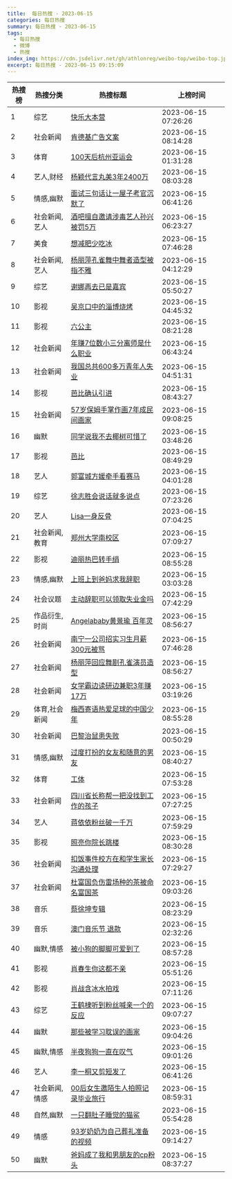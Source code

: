 ```yaml
---
title:  每日热搜 - 2023-06-15
categories: 每日热搜
summary: 每日热搜 - 2023-06-15
tags:
  - 每日热搜
  - 微博
  - 热搜
index_img: https://cdn.jsdelivr.net/gh/athlonreg/weibo-top/weibo-top.jpeg
excerpt: 每日热搜 - 2023-06-15 09:15:09
---
```


| 热搜榜 | 热搜分类 | 热搜标题 | 上榜时间 |
| --- | --- | --- | --- |
| 1 | 综艺 | [快乐大本营](https://s.weibo.com/weibo%3Fq%3D%2523%E5%BF%AB%E4%B9%90%E5%A4%A7%E6%9C%AC%E8%90%A5%2523) | 2023-06-15 07:26:26 | 
| 2 | 社会新闻 | [肯德基广告文案](https://s.weibo.com/weibo%3Fq%3D%2523%E8%82%AF%E5%BE%B7%E5%9F%BA%E5%B9%BF%E5%91%8A%E6%96%87%E6%A1%88%2523) | 2023-06-15 08:14:28 | 
| 3 | 体育 | [100天后杭州亚运会](https://s.weibo.com/weibo%3Fq%3D%2523100%E5%A4%A9%E5%90%8E%E6%9D%AD%E5%B7%9E%E4%BA%9A%E8%BF%90%E4%BC%9A%2523) | 2023-06-15 01:31:28 | 
| 4 | 艺人,财经 | [杨颖代言丸美3年2400万](https://s.weibo.com/weibo%3Fq%3D%2523%E6%9D%A8%E9%A2%96%E4%BB%A3%E8%A8%80%E4%B8%B8%E7%BE%8E3%E5%B9%B42400%E4%B8%87%2523) | 2023-06-15 08:03:28 | 
| 5 | 情感,幽默 | [面试三句话让一屋子考官沉默了](https://s.weibo.com/weibo%3Fq%3D%2523%E9%9D%A2%E8%AF%95%E4%B8%89%E5%8F%A5%E8%AF%9D%E8%AE%A9%E4%B8%80%E5%B1%8B%E5%AD%90%E8%80%83%E5%AE%98%E6%B2%89%E9%BB%98%E4%BA%86%2523) | 2023-06-15 06:41:26 | 
| 6 | 社会新闻,艺人 | [酒吧擅自邀请涉毒艺人孙兴被罚5万](https://s.weibo.com/weibo%3Fq%3D%2523%E9%85%92%E5%90%A7%E6%93%85%E8%87%AA%E9%82%80%E8%AF%B7%E6%B6%89%E6%AF%92%E8%89%BA%E4%BA%BA%E5%AD%99%E5%85%B4%E8%A2%AB%E7%BD%9A5%E4%B8%87%2523) | 2023-06-15 06:23:27 | 
| 7 | 美食 | [想减肥少吃冰](https://s.weibo.com/weibo%3Fq%3D%2523%E6%83%B3%E5%87%8F%E8%82%A5%E5%B0%91%E5%90%83%E5%86%B0%2523) | 2023-06-15 07:46:28 | 
| 8 | 社会新闻,艺人 | [杨丽萍孔雀舞中舞者造型被指不雅](https://s.weibo.com/weibo%3Fq%3D%2523%E6%9D%A8%E4%B8%BD%E8%90%8D%E5%AD%94%E9%9B%80%E8%88%9E%E4%B8%AD%E8%88%9E%E8%80%85%E9%80%A0%E5%9E%8B%E8%A2%AB%E6%8C%87%E4%B8%8D%E9%9B%85%2523) | 2023-06-15 04:12:29 | 
| 9 | 综艺 | [谢娜再去已是嘉宾](https://s.weibo.com/weibo%3Fq%3D%2523%E8%B0%A2%E5%A8%9C%E5%86%8D%E5%8E%BB%E5%B7%B2%E6%98%AF%E5%98%89%E5%AE%BE%2523) | 2023-06-15 05:50:27 | 
| 10 | 影视 | [吴京口中的淄博烧烤](https://s.weibo.com/weibo%3Fq%3D%2523%E5%90%B4%E4%BA%AC%E5%8F%A3%E4%B8%AD%E7%9A%84%E6%B7%84%E5%8D%9A%E7%83%A7%E7%83%A4%2523) | 2023-06-15 04:45:32 | 
| 11 | 影视 | [六公主](https://s.weibo.com/weibo%3Fq%3D%2523%E5%85%AD%E5%85%AC%E4%B8%BB%2523) | 2023-06-15 08:21:28 | 
| 12 | 社会新闻 | [年赚7位数小三分离师是什么职业](https://s.weibo.com/weibo%3Fq%3D%2523%E5%B9%B4%E8%B5%9A7%E4%BD%8D%E6%95%B0%E5%B0%8F%E4%B8%89%E5%88%86%E7%A6%BB%E5%B8%88%E6%98%AF%E4%BB%80%E4%B9%88%E8%81%8C%E4%B8%9A%2523) | 2023-06-15 06:43:24 | 
| 13 | 社会新闻 | [我国总共600多万青年人失业](https://s.weibo.com/weibo%3Fq%3D%2523%E6%88%91%E5%9B%BD%E6%80%BB%E5%85%B1600%E5%A4%9A%E4%B8%87%E9%9D%92%E5%B9%B4%E4%BA%BA%E5%A4%B1%E4%B8%9A%2523) | 2023-06-15 04:51:31 | 
| 14 | 影视 | [芭比确认引进](https://s.weibo.com/weibo%3Fq%3D%2523%E8%8A%AD%E6%AF%94%E7%A1%AE%E8%AE%A4%E5%BC%95%E8%BF%9B%2523) | 2023-06-15 08:43:27 | 
| 15 | 社会新闻 | [57岁保姆手掌作画7年成民间画家](https://s.weibo.com/weibo%3Fq%3D%252357%E5%B2%81%E4%BF%9D%E5%A7%86%E6%89%8B%E6%8E%8C%E4%BD%9C%E7%94%BB7%E5%B9%B4%E6%88%90%E6%B0%91%E9%97%B4%E7%94%BB%E5%AE%B6%2523) | 2023-06-15 09:08:25 | 
| 16 | 幽默 | [同学说我不去椰树可惜了](https://s.weibo.com/weibo%3Fq%3D%2523%E5%90%8C%E5%AD%A6%E8%AF%B4%E6%88%91%E4%B8%8D%E5%8E%BB%E6%A4%B0%E6%A0%91%E5%8F%AF%E6%83%9C%E4%BA%86%2523) | 2023-06-15 03:48:26 | 
| 17 | 影视 | [芭比](https://s.weibo.com/weibo%3Fq%3D%2523%E8%8A%AD%E6%AF%94%2523) | 2023-06-15 08:49:29 | 
| 18 | 艺人 | [郭富城方媛牵手看赛马](https://s.weibo.com/weibo%3Fq%3D%2523%E9%83%AD%E5%AF%8C%E5%9F%8E%E6%96%B9%E5%AA%9B%E7%89%B5%E6%89%8B%E7%9C%8B%E8%B5%9B%E9%A9%AC%2523) | 2023-06-15 04:01:28 | 
| 19 | 综艺 | [徐志胜会说话就多说点](https://s.weibo.com/weibo%3Fq%3D%2523%E5%BE%90%E5%BF%97%E8%83%9C%E4%BC%9A%E8%AF%B4%E8%AF%9D%E5%B0%B1%E5%A4%9A%E8%AF%B4%E7%82%B9%2523) | 2023-06-15 07:23:26 | 
| 20 | 艺人 | [Lisa一身反骨](https://s.weibo.com/weibo%3Fq%3D%2523Lisa%E4%B8%80%E8%BA%AB%E5%8F%8D%E9%AA%A8%2523) | 2023-06-15 07:04:25 | 
| 21 | 社会新闻,教育 | [郑州大学南校区](https://s.weibo.com/weibo%3Fq%3D%2523%E9%83%91%E5%B7%9E%E5%A4%A7%E5%AD%A6%E5%8D%97%E6%A0%A1%E5%8C%BA%2523) | 2023-06-15 07:09:27 | 
| 22 | 影视 | [迪丽热巴转手绢](https://s.weibo.com/weibo%3Fq%3D%2523%E8%BF%AA%E4%B8%BD%E7%83%AD%E5%B7%B4%E8%BD%AC%E6%89%8B%E7%BB%A2%2523) | 2023-06-15 08:55:28 | 
| 23 | 情感,幽默 | [上班上到爸妈求我辞职](https://s.weibo.com/weibo%3Fq%3D%2523%E4%B8%8A%E7%8F%AD%E4%B8%8A%E5%88%B0%E7%88%B8%E5%A6%88%E6%B1%82%E6%88%91%E8%BE%9E%E8%81%8C%2523) | 2023-06-15 03:03:28 | 
| 24 | 社会议题 | [主动辞职可以领取失业金吗](https://s.weibo.com/weibo%3Fq%3D%2523%E4%B8%BB%E5%8A%A8%E8%BE%9E%E8%81%8C%E5%8F%AF%E4%BB%A5%E9%A2%86%E5%8F%96%E5%A4%B1%E4%B8%9A%E9%87%91%E5%90%97%2523) | 2023-06-15 07:42:29 | 
| 25 | 作品衍生,时尚 | [Angelababy黄景瑜 百年灵](https://s.weibo.com/weibo%3Fq%3D%2523Angelababy%E9%BB%84%E6%99%AF%E7%91%9C%20%E7%99%BE%E5%B9%B4%E7%81%B5%2523) | 2023-06-15 08:56:27 | 
| 26 | 社会新闻 | [南宁一公司招实习生月薪300元被骂](https://s.weibo.com/weibo%3Fq%3D%2523%E5%8D%97%E5%AE%81%E4%B8%80%E5%85%AC%E5%8F%B8%E6%8B%9B%E5%AE%9E%E4%B9%A0%E7%94%9F%E6%9C%88%E8%96%AA300%E5%85%83%E8%A2%AB%E9%AA%82%2523) | 2023-06-15 07:46:28 | 
| 27 | 社会新闻 | [杨丽萍回应舞剧孔雀演员造型](https://s.weibo.com/weibo%3Fq%3D%2523%E6%9D%A8%E4%B8%BD%E8%90%8D%E5%9B%9E%E5%BA%94%E8%88%9E%E5%89%A7%E5%AD%94%E9%9B%80%E6%BC%94%E5%91%98%E9%80%A0%E5%9E%8B%2523) | 2023-06-15 08:56:27 | 
| 28 | 社会新闻 | [女学霸边读研边兼职3年赚17万](https://s.weibo.com/weibo%3Fq%3D%2523%E5%A5%B3%E5%AD%A6%E9%9C%B8%E8%BE%B9%E8%AF%BB%E7%A0%94%E8%BE%B9%E5%85%BC%E8%81%8C3%E5%B9%B4%E8%B5%9A17%E4%B8%87%2523) | 2023-06-15 03:19:26 | 
| 29 | 体育,社会新闻 | [梅西寄语热爱足球的中国少年](https://s.weibo.com/weibo%3Fq%3D%2523%E6%A2%85%E8%A5%BF%E5%AF%84%E8%AF%AD%E7%83%AD%E7%88%B1%E8%B6%B3%E7%90%83%E7%9A%84%E4%B8%AD%E5%9B%BD%E5%B0%91%E5%B9%B4%2523) | 2023-06-15 08:55:28 | 
| 30 | 社会新闻 | [巴黎治鼠患失败](https://s.weibo.com/weibo%3Fq%3D%2523%E5%B7%B4%E9%BB%8E%E6%B2%BB%E9%BC%A0%E6%82%A3%E5%A4%B1%E8%B4%A5%2523) | 2023-06-15 00:50:29 | 
| 31 | 情感,幽默 | [过度打扮的女友和随意的男友](https://s.weibo.com/weibo%3Fq%3D%2523%E8%BF%87%E5%BA%A6%E6%89%93%E6%89%AE%E7%9A%84%E5%A5%B3%E5%8F%8B%E5%92%8C%E9%9A%8F%E6%84%8F%E7%9A%84%E7%94%B7%E5%8F%8B%2523) | 2023-06-15 08:40:27 | 
| 32 | 体育 | [工体](https://s.weibo.com/weibo%3Fq%3D%2523%E5%B7%A5%E4%BD%93%2523) | 2023-06-15 07:53:28 | 
| 33 | 社会新闻 | [四川省长称帮一把没找到工作的孩子](https://s.weibo.com/weibo%3Fq%3D%2523%E5%9B%9B%E5%B7%9D%E7%9C%81%E9%95%BF%E7%A7%B0%E5%B8%AE%E4%B8%80%E6%8A%8A%E6%B2%A1%E6%89%BE%E5%88%B0%E5%B7%A5%E4%BD%9C%E7%9A%84%E5%AD%A9%E5%AD%90%2523) | 2023-06-15 07:27:25 | 
| 34 | 艺人 | [蒋依依粉丝破一千万](https://s.weibo.com/weibo%3Fq%3D%2523%E8%92%8B%E4%BE%9D%E4%BE%9D%E7%B2%89%E4%B8%9D%E7%A0%B4%E4%B8%80%E5%8D%83%E4%B8%87%2523) | 2023-06-15 07:59:29 | 
| 35 | 影视 | [照亮你院长跳楼](https://s.weibo.com/weibo%3Fq%3D%2523%E7%85%A7%E4%BA%AE%E4%BD%A0%E9%99%A2%E9%95%BF%E8%B7%B3%E6%A5%BC%2523) | 2023-06-15 08:30:28 | 
| 36 | 社会新闻 | [扣饭事件校方在和学生家长沟通处理](https://s.weibo.com/weibo%3Fq%3D%2523%E6%89%A3%E9%A5%AD%E4%BA%8B%E4%BB%B6%E6%A0%A1%E6%96%B9%E5%9C%A8%E5%92%8C%E5%AD%A6%E7%94%9F%E5%AE%B6%E9%95%BF%E6%B2%9F%E9%80%9A%E5%A4%84%E7%90%86%2523) | 2023-06-15 07:29:27 | 
| 37 | 社会新闻 | [杜富国负伤雷场种的茶被命名富国茶](https://s.weibo.com/weibo%3Fq%3D%2523%E6%9D%9C%E5%AF%8C%E5%9B%BD%E8%B4%9F%E4%BC%A4%E9%9B%B7%E5%9C%BA%E7%A7%8D%E7%9A%84%E8%8C%B6%E8%A2%AB%E5%91%BD%E5%90%8D%E5%AF%8C%E5%9B%BD%E8%8C%B6%2523) | 2023-06-15 09:03:26 | 
| 38 | 音乐 | [蔡徐坤专辑](https://s.weibo.com/weibo%3Fq%3D%2523%E8%94%A1%E5%BE%90%E5%9D%A4%E4%B8%93%E8%BE%91%2523) | 2023-06-15 08:23:29 | 
| 39 | 音乐 | [澳门音乐节 退款](https://s.weibo.com/weibo%3Fq%3D%2523%E6%BE%B3%E9%97%A8%E9%9F%B3%E4%B9%90%E8%8A%82%20%E9%80%80%E6%AC%BE%2523) | 2023-06-15 02:32:26 | 
| 40 | 幽默,情感 | [被小狗的脚脚可爱到了](https://s.weibo.com/weibo%3Fq%3D%2523%E8%A2%AB%E5%B0%8F%E7%8B%97%E7%9A%84%E8%84%9A%E8%84%9A%E5%8F%AF%E7%88%B1%E5%88%B0%E4%BA%86%2523) | 2023-06-15 08:57:28 | 
| 41 | 影视 | [肖春生你这都不亲](https://s.weibo.com/weibo%3Fq%3D%2523%E8%82%96%E6%98%A5%E7%94%9F%E4%BD%A0%E8%BF%99%E9%83%BD%E4%B8%8D%E4%BA%B2%2523) | 2023-06-15 05:51:26 | 
| 42 | 影视 | [肖战含冰水拍戏](https://s.weibo.com/weibo%3Fq%3D%2523%E8%82%96%E6%88%98%E5%90%AB%E5%86%B0%E6%B0%B4%E6%8B%8D%E6%88%8F%2523) | 2023-06-15 07:11:26 | 
| 43 | 综艺 | [王鹤棣听到粉丝喊亲一个的反应](https://s.weibo.com/weibo%3Fq%3D%2523%E7%8E%8B%E9%B9%A4%E6%A3%A3%E5%90%AC%E5%88%B0%E7%B2%89%E4%B8%9D%E5%96%8A%E4%BA%B2%E4%B8%80%E4%B8%AA%E7%9A%84%E5%8F%8D%E5%BA%94%2523) | 2023-06-15 09:07:27 | 
| 44 | 幽默 | [那些被学习耽误的画家](https://s.weibo.com/weibo%3Fq%3D%2523%E9%82%A3%E4%BA%9B%E8%A2%AB%E5%AD%A6%E4%B9%A0%E8%80%BD%E8%AF%AF%E7%9A%84%E7%94%BB%E5%AE%B6%2523) | 2023-06-15 09:04:26 | 
| 45 | 幽默,情感 | [半夜狗狗一直在叹气](https://s.weibo.com/weibo%3Fq%3D%2523%E5%8D%8A%E5%A4%9C%E7%8B%97%E7%8B%97%E4%B8%80%E7%9B%B4%E5%9C%A8%E5%8F%B9%E6%B0%94%2523) | 2023-06-15 09:01:26 | 
| 46 | 艺人 | [李一桐又剪短发了](https://s.weibo.com/weibo%3Fq%3D%2523%E6%9D%8E%E4%B8%80%E6%A1%90%E5%8F%88%E5%89%AA%E7%9F%AD%E5%8F%91%E4%BA%86%2523) | 2023-06-15 06:41:26 | 
| 47 | 社会新闻,情感 | [00后女生邀陌生人拍照记录毕业旅行](https://s.weibo.com/weibo%3Fq%3D%252300%E5%90%8E%E5%A5%B3%E7%94%9F%E9%82%80%E9%99%8C%E7%94%9F%E4%BA%BA%E6%8B%8D%E7%85%A7%E8%AE%B0%E5%BD%95%E6%AF%95%E4%B8%9A%E6%97%85%E8%A1%8C%2523) | 2023-06-15 08:59:31 | 
| 48 | 自然,幽默 | [一只翻肚子睡觉的猫鲨](https://s.weibo.com/weibo%3Fq%3D%2523%E4%B8%80%E5%8F%AA%E7%BF%BB%E8%82%9A%E5%AD%90%E7%9D%A1%E8%A7%89%E7%9A%84%E7%8C%AB%E9%B2%A8%2523) | 2023-06-15 05:54:28 | 
| 49 | 情感 | [93岁奶奶为自己葬礼准备的视频](https://s.weibo.com/weibo%3Fq%3D%252393%E5%B2%81%E5%A5%B6%E5%A5%B6%E4%B8%BA%E8%87%AA%E5%B7%B1%E8%91%AC%E7%A4%BC%E5%87%86%E5%A4%87%E7%9A%84%E8%A7%86%E9%A2%91%2523) | 2023-06-15 09:14:27 | 
| 50 | 幽默 | [爸妈成了我和男朋友的cp粉头](https://s.weibo.com/weibo%3Fq%3D%2523%E7%88%B8%E5%A6%88%E6%88%90%E4%BA%86%E6%88%91%E5%92%8C%E7%94%B7%E6%9C%8B%E5%8F%8B%E7%9A%84cp%E7%B2%89%E5%A4%B4%2523) | 2023-06-15 08:37:27 | 
